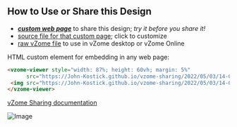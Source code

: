 
## How to Use or Share this Design

 - [***custom web page***][post] to share this design; *try it before you share it!*
 - [source file for that custom page][source]; click to customize
 - [raw vZome file][raw] to use in vZome desktop or vZome Online
 
 HTML custom element for embedding in any web page:
 ```html
<vzome-viewer style="width: 87%; height: 60vh; margin: 5%"
       src="https://John-Kostick.github.io/vzome-sharing/2022/05/03/14-04-21-Octahedron-white-green-#-8/Octahedron-white-green-#-8.vZome" >
  <img src="https://John-Kostick.github.io/vzome-sharing/2022/05/03/14-04-21-Octahedron-white-green-#-8/Octahedron-white-green-#-8.png" />
</vzome-viewer>
 ```

[vZome Sharing documentation](https://vzome.github.io/vzome/sharing.html#how-it-works)

![Image](<Octahedron-white-green-#-8.png>)


[post]: <https://John-Kostick.github.io/vzome-sharing/2022/05/03/Octahedron-white-green-#-8-14-04-21.html>
[source]: <https://github.com/John-Kostick/vzome-sharing/edit/main/_posts/2022-05-03-Octahedron-white-green-#-8-14-04-21.md>
[raw]: <https://raw.githubusercontent.com/John-Kostick/vzome-sharing/main/2022/05/03/14-04-21-Octahedron-white-green-#-8/Octahedron-white-green-#-8.vZome>